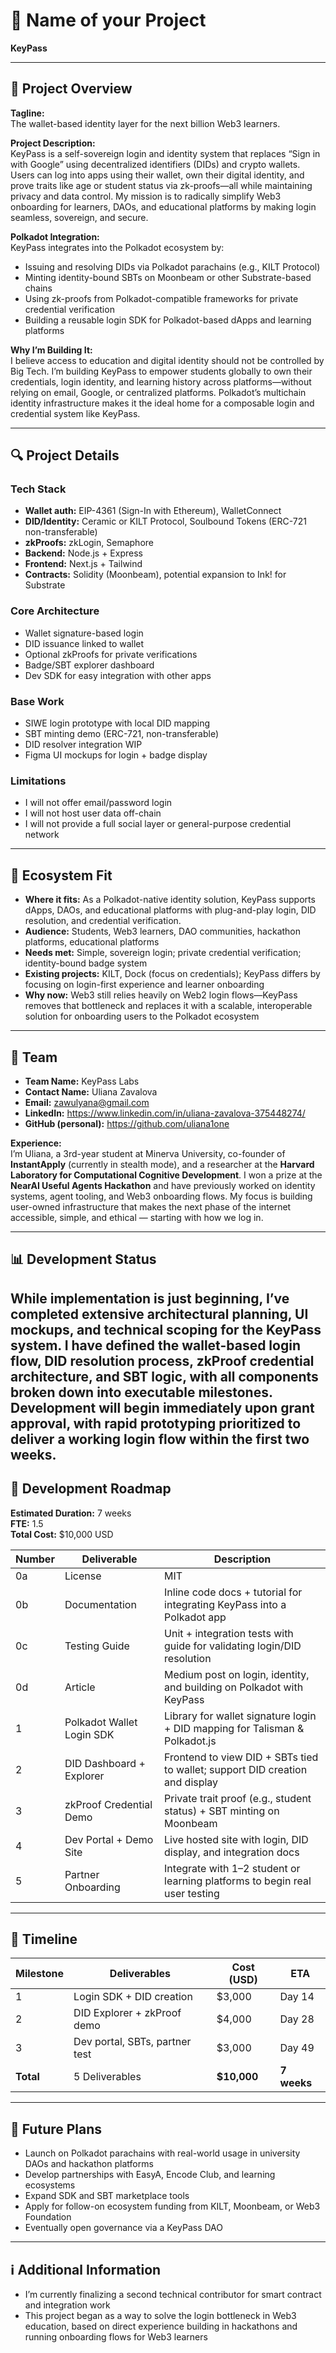 # 📝 Name of your Project

**KeyPass**

---

## 🌟 Project Overview

**Tagline:**  
The wallet-based identity layer for the next billion Web3 learners. 

**Project Description:**  
KeyPass is a self-sovereign login and identity system that replaces “Sign in with Google” using decentralized identifiers (DIDs) and crypto wallets. Users can log into apps using their wallet, own their digital identity, and prove traits like age or student status via zk-proofs—all while maintaining privacy and data control. My mission is to radically simplify Web3 onboarding for learners, DAOs, and educational platforms by making login seamless, sovereign, and secure.

**Polkadot Integration:**  
KeyPass integrates into the Polkadot ecosystem by:
- Issuing and resolving DIDs via Polkadot parachains (e.g., KILT Protocol)
- Minting identity-bound SBTs on Moonbeam or other Substrate-based chains
- Using zk-proofs from Polkadot-compatible frameworks for private credential verification
- Building a reusable login SDK for Polkadot-based dApps and learning platforms

**Why I’m Building It:**  
I believe access to education and digital identity should not be controlled by Big Tech. I’m building KeyPass to empower students globally to own their credentials, login identity, and learning history across platforms—without relying on email, Google, or centralized platforms. Polkadot’s multichain identity infrastructure makes it the ideal home for a composable login and credential system like KeyPass.

---

## 🔍 Project Details

### Tech Stack
- **Wallet auth:** EIP-4361 (Sign-In with Ethereum), WalletConnect
- **DID/Identity:** Ceramic or KILT Protocol, Soulbound Tokens (ERC-721 non-transferable)
- **zkProofs:** zkLogin, Semaphore
- **Backend:** Node.js + Express
- **Frontend:** Next.js + Tailwind
- **Contracts:** Solidity (Moonbeam), potential expansion to Ink! for Substrate

### Core Architecture
- Wallet signature-based login
- DID issuance linked to wallet
- Optional zkProofs for private verifications
- Badge/SBT explorer dashboard
- Dev SDK for easy integration with other apps

### Base Work
- SIWE login prototype with local DID mapping
- SBT minting demo (ERC-721, non-transferable)
- DID resolver integration WIP
- Figma UI mockups for login + badge display

### Limitations
- I will not offer email/password login
- I will not host user data off-chain
- I will not provide a full social layer or general-purpose credential network

---

## 🧩 Ecosystem Fit

- **Where it fits:** As a Polkadot-native identity solution, KeyPass supports dApps, DAOs, and educational platforms with plug-and-play login, DID resolution, and credential verification.
- **Audience:** Students, Web3 learners, DAO communities, hackathon platforms, educational platforms
- **Needs met:** Simple, sovereign login; private credential verification; identity-bound badge system
- **Existing projects:** KILT, Dock (focus on credentials); KeyPass differs by focusing on login-first experience and learner onboarding
- **Why now:** Web3 still relies heavily on Web2 login flows—KeyPass removes that bottleneck and replaces it with a scalable, interoperable solution for onboarding users to the Polkadot ecosystem

---

## 👥 Team

- **Team Name:** KeyPass Labs  
- **Contact Name:** Uliana Zavalova
- **Email:** zawulyana@gmail.com  
- **LinkedIn:** https://www.linkedin.com/in/uliana-zavalova-375448274/
- **GitHub (personal):** https://github.com/uliana1one

**Experience:**  
I’m Uliana, a 3rd-year student at Minerva University, co-founder of **InstantApply** (currently in stealth mode), and a researcher at the **Harvard Laboratory for Computational Cognitive Development**. I won a prize at the **NearAI Useful Agents Hackathon** and have previously worked on identity systems, agent tooling, and Web3 onboarding flows. My focus is building user-owned infrastructure that makes the next phase of the internet accessible, simple, and ethical — starting with how we log in.

---

## 📊 Development Status

While implementation is just beginning, I’ve completed extensive architectural planning, UI mockups, and technical scoping for the KeyPass system. I have defined the wallet-based login flow, DID resolution process, zkProof credential architecture, and SBT logic, with all components broken down into executable milestones. Development will begin immediately upon grant approval, with rapid prototyping prioritized to deliver a working login flow within the first two weeks.
---

## 📅 Development Roadmap

**Estimated Duration:** 7 weeks  
**FTE:** 1.5  
**Total Cost:** $10,000 USD

| Number | Deliverable | Description |
|--------|-------------|-------------|
| 0a | License | MIT |
| 0b | Documentation | Inline code docs + tutorial for integrating KeyPass into a Polkadot app |
| 0c | Testing Guide | Unit + integration tests with guide for validating login/DID resolution |
| 0d | Article | Medium post on login, identity, and building on Polkadot with KeyPass |
| 1 | Polkadot Wallet Login SDK | Library for wallet signature login + DID mapping for Talisman & Polkadot.js |
| 2 | DID Dashboard + Explorer | Frontend to view DID + SBTs tied to wallet; support DID creation and display |
| 3 | zkProof Credential Demo | Private trait proof (e.g., student status) + SBT minting on Moonbeam |
| 4 | Dev Portal + Demo Site | Live hosted site with login, DID display, and integration docs |
| 5 | Partner Onboarding | Integrate with 1–2 student or learning platforms to begin real user testing |

---

## 🔗 Timeline

| Milestone | Deliverables | Cost (USD) | ETA |
|-----------|--------------|------------|-----|
| 1 | Login SDK + DID creation | $3,000 | Day 14 |
| 2 | DID Explorer + zkProof demo | $4,000 | Day 28 |
| 3 | Dev portal, SBTs, partner test | $3,000 | Day 49 |
| **Total** | 5 Deliverables | **$10,000** | **7 weeks** |

---

## 🔮 Future Plans

- Launch on Polkadot parachains with real-world usage in university DAOs and hackathon platforms
- Develop partnerships with EasyA, Encode Club, and learning ecosystems
- Expand SDK and SBT marketplace tools
- Apply for follow-on ecosystem funding from KILT, Moonbeam, or Web3 Foundation
- Eventually open governance via a KeyPass DAO

---

## ℹ️ Additional Information

- I’m currently finalizing a second technical contributor for smart contract and integration work
- This project began as a way to solve the login bottleneck in Web3 education, based on direct experience building in hackathons and running onboarding flows for Web3 learners